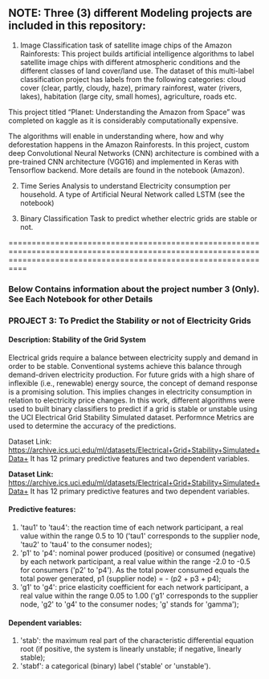 ## NOTE: Three (3) different Modeling projects are included in this repository:
1. Image Classification task of satellite image chips of the Amazon Rainforests: This project builds artificial intelligence algorithms to label satellite image chips with different atmospheric conditions and the different classes of land cover/land use. The dataset of this multi-label classification project has labels from the following categories: cloud cover (clear, partly, cloudy, haze), primary rainforest, water (rivers, lakes), habitation (large city, small homes), agriculture, roads etc.

This project titled “Planet: Understanding the Amazon from Space” was completed on kaggle as it is considerably computationally expensive.

The algorithms will enable in understanding where, how and why deforestation happens in the Amazon Rainforests. 
In this project, custom deep Convolutional Neural Networks (CNN) architecture is combined with a pre-trained CNN architecture (VGG16) and implemented in Keras with Tensorflow backend.  More details are found in the notebook (Amazon).

2. Time Series Analysis to understand Electricity consumption per household. A type of Artificial Neural Network called LSTM (see the notebook)

3. Binary Classification Task to predict whether electric grids are stable or not.


======================================================================================================================================================================



### Below Contains information about the project number 3 (Only). See Each Notebook for other Details

### PROJECT 3: To Predict the Stability or not of Electricity Grids
#### Description: Stability of the Grid System
Electrical grids require a balance between electricity supply and demand in order to be stable. Conventional systems achieve this balance through demand-driven electricity production. For future grids with a high share of inflexible (i.e., renewable) energy source, the concept of demand response is a promising solution. This implies changes in electricity consumption in relation to electricity price changes. In this work, different algorithms were used to built binary classifiers to predict if a grid is stable or unstable using the UCI Electrical Grid Stability Simulated dataset. Performnce Metrics are used to determine the accuracy of the predictions.

Dataset Link: https://archive.ics.uci.edu/ml/datasets/Electrical+Grid+Stability+Simulated+Data+ It has 12 primary predictive features and two dependent variables.

**Dataset Link:** https://archive.ics.uci.edu/ml/datasets/Electrical+Grid+Stability+Simulated+Data+
It has 12 primary predictive features and two dependent variables.

#### Predictive features:	
1.	'tau1' to 'tau4': the reaction time of each network participant, a real value within the range 0.5 to 10 ('tau1' corresponds to the supplier node, 'tau2' to 'tau4' to the consumer nodes);
2.	'p1' to 'p4': nominal power produced (positive) or consumed (negative) by each network participant, a real value within the range -2.0 to -0.5 for consumers ('p2' to 'p4'). As the total power consumed equals the total power generated, p1 (supplier node) = - (p2 + p3 + p4);
3.	'g1' to 'g4': price elasticity coefficient for each network participant, a real value within the range 0.05 to 1.00 ('g1' corresponds to the supplier node, 'g2' to 'g4' to the consumer nodes; 'g' stands for 'gamma');

#### Dependent variables:
1.	'stab': the maximum real part of the characteristic differential equation root (if positive, the system is linearly unstable; if negative, linearly stable);
2.	'stabf': a categorical (binary) label ('stable' or 'unstable').
